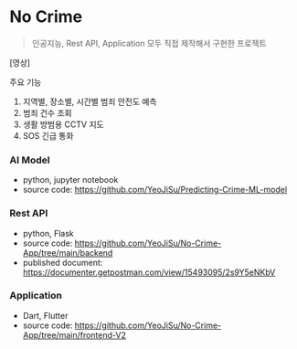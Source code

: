 # No Crime
> 인공지능, Rest API, Application 모두 직접 제작해서 구현한 프로젝트


[영상]

주요 기능

1. 지역별, 장소별, 시간별 범죄 안전도 예측
2. 범죄 건수 조회
3. 생활 방범용 CCTV 지도
4. SOS 긴급 통화


### AI Model
* python, jupyter notebook
* source code: https://github.com/YeoJiSu/Predicting-Crime-ML-model

### Rest API
* python, Flask 
* source code: https://github.com/YeoJiSu/No-Crime-App/tree/main/backend
* published document: https://documenter.getpostman.com/view/15493095/2s9Y5eNKbV

### Application
* Dart, Flutter
* source code: https://github.com/YeoJiSu/No-Crime-App/tree/main/frontend-V2
